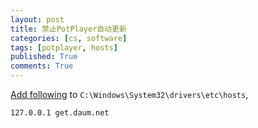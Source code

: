 ```yaml
---
layout: post
title: 禁止PotPlayer自动更新
categories: [cs, software]
tags: [potplayer, hosts]
published: True
comments: True
---
```


[Add following][1] to `C:\Windows\System32\drivers\etc\hosts`,

    127.0.0.1 get.daum.net

[1]: http://www.gaohaipeng.com/2844.html
